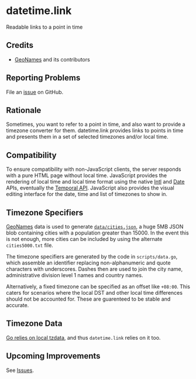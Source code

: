 
# datetime.link

Readable links to a point in time

## Credits

- [GeoNames](https://www.geonames.org/) and its contributors

## Reporting Problems

File an [issue](https://github.com/serverwentdown/datetime.link/issues/new) on 
GitHub. 

## Rationale

Sometimes, you want to refer to a point in time, and also want to provide a 
timezone converter for them. datetime.link provides links to points in time and 
presents them in a set of selected timezones and/or local time.

## Compatibility

To ensure compatibility with non-JavaScript clients, the server responds with a 
pure HTML page without local time. JavaScript provides the rendering of local 
time and local time format using the native [Intl](https://developer.mozilla.org/en-US/docs/Web/JavaScript/Reference/Global_Objects/Intl/DateTimeFormat/DateTimeFormat)
and [Date](https://developer.mozilla.org/en-US/docs/Web/JavaScript/Reference/Global_Objects/Date)
APIs, eventually the [Temporal API](https://github.com/tc39/proposal-temporal). 
JavaScript also provides the visual editing interface for the date, time and 
list of timezones to show in.

## Timezone Specifiers

[GeoNames](https://www.geonames.org/) data is used to generate 
[`data/cities.json`](https://datetime.link/data/cities.json), a huge 5MB JSON 
blob containing cities with a population greater than 15000. In the event this 
is not enough, more cities can be included by using the alternate 
`cities5000.txt` file. 

The timezone specifiers are generated by the code in `scripts/data.go`, which 
assemble an identifier replacing non-alphanumeric and quote characters with 
underscores. Dashes then are used to join the city name, administrative division
level 1 names and country names. 

Alternatively, a fixed timezone can be specified as an offset like `+08:00`. 
This caters for scenarios where the local DST and other local time differences
should not be accounted for. These are guarenteed to be stable and accurate. 

## Timezone Data

[Go relies on local tzdata](https://golang.org/pkg/time/#LoadLocation), and thus
`datetime.link` relies on it too.

## Upcoming Improvements

See [Issues](https://github.com/serverwentdown/datetime.link/issues).

